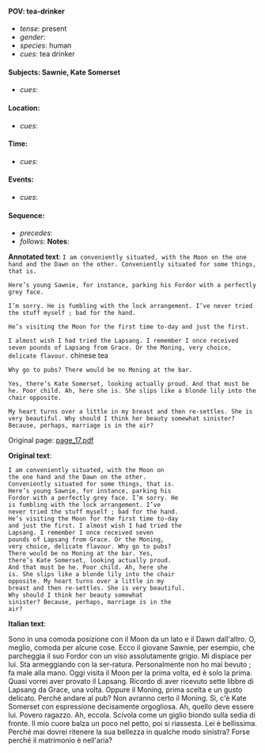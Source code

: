 #### POV: tea-drinker
  - *tense*: present
  - *gender*:
  - *species*: human
  - *cues*: tea drinker
#### Subjects: Sawnie, Kate Somerset
  - *cues*:
#### Location:
  - *cues*:
#### Time:
  - *cues*:
#### Events:
  - *cues*:
#### Sequence:
  - *precedes*: 
  - *follows*:
**Notes**:


**Annotated text**:
`I am conveniently situated, with the Moon on the one hand and the Dawn on the other. Conveniently situated for some things, that is.`

`Here’s young Sawnie, for instance, parking his Fordor with a perfectly grey face.`

`I’m sorry. He is fumbling with the lock arrangement. I’ve never tried the stuff myself ; bad for the hand.`

`He’s visiting the Moon for the first time to-day and just the first.`

`I almost wish I had tried the Lapsang. I remember I once received seven pounds of Lapsang from Grace. Or the Moning, very choice, delicate flavour.` chinese tea

`Why go to pubs? There would be no Moning at the bar.`

`Yes, there’s Kate Somerset, looking actually proud. And that must be he. Poor child. Ah, here she is. She slips like a blonde lily into the chair opposite.`

`My heart turns over a little in my breast and then re-settles. She is very beautiful. Why should I think her beauty somewhat sinister? Because, perhaps, marriage is in the air?`

Original page:
[page_17.pdf](https://github.com/vigji/cainjb/blob/main/source_material/pages/page_17.pdf)


**Original text**:
```
I am conveniently situated, with the Moon on
the one hand and the Dawn on the other.
Conveniently situated for some things, that is.
Here’s young Sawnie, for instance, parking his
Fordor with a perfectly grey face. I’m sorry. He
is fumbling with the lock arrangement. I’ve
never tried the stuff myself ; bad for the hand.
He’s visiting the Moon for the first time to-day
and just the first. I almost wish I had tried the
Lapsang. I remember I once received seven
pounds of Lapsang from Grace. Or the Moning,
very choice, delicate flavour. Why go to pubs?
There would be no Moning at the bar. Yes,
there’s Kate Somerset, looking actually proud.
And that must be he. Poor child. Ah, here she
is. She slips like a blonde lily into the chair
opposite. My heart turns over a little in my
breast and then re-settles. She is very beautiful.
Why should I think her beauty somewhat
sinister? Because, perhaps, marriage is in the
air?
```

**Italian text**:

Sono in una comoda posizione con il Moon da un lato e il Dawn dall'altro. O, meglio, comoda per alcune cose. Ecco il giovane Sawnie, per esempio, che parcheggia il suo Fordor con un viso assolutamente grigio. Mi dispiace per lui. Sta armeggiando con la ser-ratura. Personalmente non ho mai bevuto ; fa male alla mano. Oggi visita il Moon per la prima volta, ed è solo la prima. Quasi vorrei aver provato il Lapsang.
Ricordo di aver ricevuto sette libbre di Lapsang da Grace, una volta. Oppure il Moning, prima scelta e un gusto delicato. Perché andare al pub? Non avranno certo il Moning. Sì, c'è Kate Somerset con espressione decisamente orgogliosa. Ah, quello deve essere lui. Povero ragazzo. Ah, eccola. Scivola come un giglio biondo sulla sedia di fronte. Il mio cuore balza un poco nel petto, poi si riassesta. Lei è bellissima.
Perché mai dovrei ritenere la sua bellezza in qualche modo sinistra? Forse perché il matrimonio è nell'aria?


